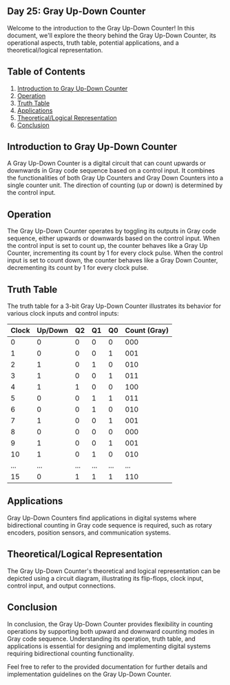 ## Day 25: Gray Up-Down Counter

Welcome to the introduction to the Gray Up-Down Counter! In this document, we'll explore the theory behind the Gray Up-Down Counter, its operational aspects, truth table, potential applications, and a theoretical/logical representation.

## Table of Contents
1. [Introduction to Gray Up-Down Counter](#introduction-to-gray-up-down-counter)
2. [Operation](#operation)
3. [Truth Table](#truth-table)
4. [Applications](#applications)
5. [Theoretical/Logical Representation](#theoretical-logical-representation)
6. [Conclusion](#conclusion)

## Introduction to Gray Up-Down Counter
A Gray Up-Down Counter is a digital circuit that can count upwards or downwards in Gray code sequence based on a control input. It combines the functionalities of both Gray Up Counters and Gray Down Counters into a single counter unit. The direction of counting (up or down) is determined by the control input.

## Operation
The Gray Up-Down Counter operates by toggling its outputs in Gray code sequence, either upwards or downwards based on the control input. When the control input is set to count up, the counter behaves like a Gray Up Counter, incrementing its count by 1 for every clock pulse. When the control input is set to count down, the counter behaves like a Gray Down Counter, decrementing its count by 1 for every clock pulse.

## Truth Table
The truth table for a 3-bit Gray Up-Down Counter illustrates its behavior for various clock inputs and control inputs:

| Clock | Up/Down | Q2 | Q1 | Q0 | Count (Gray) |
|-------|----------|----|----|----|--------------|
| 0     | 0        | 0  | 0  | 0  | 000          |
| 1     | 0        | 0  | 0  | 1  | 001          |
| 2     | 1        | 0  | 1  | 0  | 010          |
| 3     | 1        | 0  | 0  | 1  | 011          |
| 4     | 1        | 1  | 0  | 0  | 100          |
| 5     | 0        | 0  | 1  | 1  | 011          |
| 6     | 0        | 0  | 1  | 0  | 010          |
| 7     | 1        | 0  | 0  | 1  | 001          |
| 8     | 0        | 0  | 0  | 0  | 000          |
| 9     | 1        | 0  | 0  | 1  | 001          |
| 10    | 1        | 0  | 1  | 0  | 010          |
| ...   | ...      | ...| ...| ...| ...          |
| 15    | 0        | 1  | 1  | 1  | 110          |

## Applications
Gray Up-Down Counters find applications in digital systems where bidirectional counting in Gray code sequence is required, such as rotary encoders, position sensors, and communication systems.

## Theoretical/Logical Representation
The Gray Up-Down Counter's theoretical and logical representation can be depicted using a circuit diagram, illustrating its flip-flops, clock input, control input, and output connections.

## Conclusion
In conclusion, the Gray Up-Down Counter provides flexibility in counting operations by supporting both upward and downward counting modes in Gray code sequence. Understanding its operation, truth table, and applications is essential for designing and implementing digital systems requiring bidirectional counting functionality.

Feel free to refer to the provided documentation for further details and implementation guidelines on the Gray Up-Down Counter.
